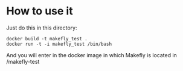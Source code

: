 # How to use it

Just do this in this directory:

    docker build -t makefly_test .
    docker run -t -i makefly_test /bin/bash

And you will enter in the docker image in which Makefly is located in /makefly-test
